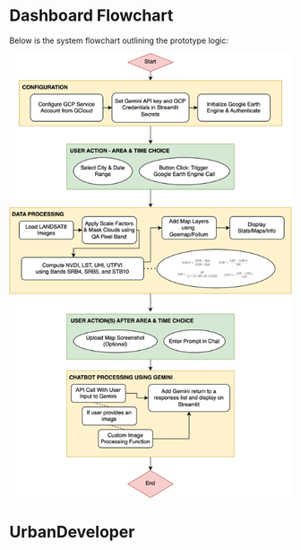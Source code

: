 # Dashboard Flowchart

Below is the system flowchart outlining the prototype logic:

![System Flowchart](gravitas.drawio.svg)
# U r b a n D e v e l o p e r 
 
 
